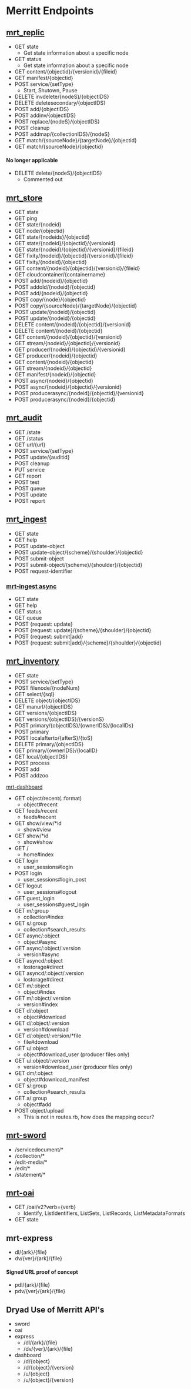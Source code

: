 # Merritt Endpoints

## [mrt_replic](https://github.com/CDLUC3/mrt-replic/blob/master/replication-src/src/main/java/org/cdlib/mrt/replic/basic/app/jersey/replic/JerseyReplication.java)

- GET state
  - Get state information about a specific node
- GET status
  - Get state information about a specific node
- GET content/{objectid}/{versionid}/{fileid}
- GET manifest/{objectid}
- POST service/{setType}
  - Start, Shutown, Pause
- DELETE invdelete/{nodeS}/{objectIDS}
- DELETE deletesecondary/{objectIDS}
- POST add/{objectIDS}
- POST addinv/{objectIDS}
- POST replace/{nodeS}/{objectIDS}
- POST cleanup
- POST addmap/{collectionIDS}/{nodeS}
- GET match/{sourceNode}/{targetNode}/{objectid}
- GET match/{sourceNode}/{objectid}

#### No longer applicable
- DELETE delete/{nodeS}/{objectIDS}
  - Commented out

## [mrt_store](https://github.com/CDLUC3/mrt-store/blob/master/store-src/src/main/java/org/cdlib/mrt/store/app/jersey/store/JerseyStorage.java)

- GET state
- GET ping
- GET state/{nodeid}
- GET node/{objectid}
- GET state/{nodeids}/{objectid}
- GET state/{nodeid}/{objectid}/{versionid}
- GET state/{nodeid}/{objectid}/{versionid}/{fileid}
- GET fixity/{nodeid}/{objectid}/{versionid}/{fileid}
- GET fixity/{nodeid}/{objectid}
- GET content/{nodeid}/{objectid}/{versionid}/{fileid}
- GET cloudcontainer/{containername}
- POST add/{nodeid}/{objectid}
- POST addold/{nodeid}/{objectid}
- POST add/{nodeid}/{objectid}
- POST copy/{node}/{objectid}
- POST copy/{sourceNode}/{targetNode}/{objectid}
- POST update/{nodeid}/{objectid}
- POST update/{nodeid}/{objectid}
- DELETE content/{nodeid}/{objectid}/{versionid}
- DELETE content/{nodeid}/{objectid}
- GET content/{nodeid}/{objectid}/{versionid}
- GET stream/{nodeid}/{objectid}/{versionid}
- GET producer/{nodeid}/{objectid}/{versionid}
- GET producer/{nodeid}/{objectid}
- GET content/{nodeid}/{objectid}
- GET stream/{nodeid}/{objectid}
- GET manifest/{nodeid}/{objectid}
- POST async/{nodeid}/{objectid}
- POST async/{nodeid}/{objectid}/{versionid}
- POST producerasync/{nodeid}/{objectid}/{versionid}
- POST producerasync/{nodeid}/{objectid}

## [mrt_audit](https://github.com/CDLUC3/mrt-audit/blob/master/audit-src/src/main/java/org/cdlib/mrt/audit/app/jersey/fixity/JerseyFixity.java)

- GET /state
- GET /status
- GET url/{url}
- POST service/{setType}
- POST update/{auditid}
- POST cleanup
- PUT service
- GET report
- POST test
- POST queue
- POST update
- POST report

## [mrt_ingest](https://github.com/CDLUC3/mrt-ingest/blob/master/ingest-src/src/main/java/org/cdlib/mrt/ingest/app/jersey/ingest/JerseyIngest.java)
- GET state
- GET help
- POST update-object
- POST update-object/{scheme}/{shoulder}/{objectid}
- POST submit-object
- POST submit-object/{scheme}/{shoulder}/{objectid}
- POST request-identifier

### [mrt-ingest async](https://github.com/CDLUC3/mrt-ingest/blob/master/ingest-src/src/main/java/org/cdlib/mrt/ingest/app/jersey/post/JerseyPost.java)

- GET state
- GET help
- GET status
- GET queue
- POST {request: update}
- POST {request: update}/{scheme}/{shoulder}/{objectid}
- POST {request: submit|add}
- POST {request: submit|add}/{scheme}/{shoulder}/{objectid}

## [mrt_inventory](https://github.com/CDLUC3/mrt-inventory/blob/master/inv-src/src/main/java/org/cdlib/mrt/inv/app/jersey/inv/JerseyInv.java)

- GET state
- POST service/{setType}
- POST filenode/{nodeNum}
- GET select/{sql}
- DELETE object/{objectIDS}
- GET manurl/{objectIDS}
- GET versions/{objectIDS}
- GET versions/{objectIDS}/{versionS}
- POST primary/{objectIDS}/{ownerIDS}/{localIDs}
- POST primary
- POST localafterto/{afterS}/{toS}
- DELETE primary/{objectIDS}
- GET primary/{ownerIDS}/{localID}
- GET local/{objectIDS}
- POST process
- POST add
- POST addzoo

[mrt-dashboard](https://github.com/CDLUC3/mrt-dashboard/blob/master/config/routes.rb)

- GET object/recent(.:format)
  - object#recent
- GET feeds/recent
  - feeds#recent
- GET show/view/\*id
  - show#view
- GET show/\*id
  - show#show
- GET /
  - home#index
- GET login
  - user_sessions#login
- POST login
  - user_sessions#login_post
- GET logout
  - user_sessions#logout
- GET guest_login
  - user_sessions#guest_login
- GET m/:group
  - collection#index
- GET s/:group
  - collection#search_results
- GET async/:object
  - object#async
- GET async/:object/:version
  - version#async
- GET asyncd/:object
  - lostorage#direct
- GET asyncd/:object/:version
  - lostorage#direct
- GET m/:object
  - object#index
- GET m/:object/:version
  - version#index
- GET d/:object
  - object#download
- GET d/:object/:version
  - version#download
- GET d/:object/:version/\*file
  - file#download
- GET u/:object
  - object#download_user (producer files only)
- GET u/:object/:version
  - version#download_user (producer files only)
- GET dm/:object
  - object#download_manifest
- GET s/:group
  - collection#search_results
- GET a/:group
  - object#add
- POST object/upload
  - This is not in routes.rb, how does the mapping occur?

## [mrt-sword](https://github.com/CDLUC3/mrt-sword/blob/master/sword-src/src/main/webapp/WEB-INF/web.xml#L115-L138)

- /servicedocument/*
- /collection/*
- /edit-media/*
- /edit/*
- /statement/*

## [mrt-oai](https://github.com/CDLUC3/mrt-oai/blob/master/oai-src/src/main/java/org/cdlib/mrt/oai/app/jersey/oai/JerseyOAIMrt.java)

- GET /oai/v2?verb={verb}
  - Identify, ListIdentifiers, ListSets, ListRecords, ListMetadataFormats
- GET state

## mrt-express

- dl/{ark}/{file}
- dv/{ver}/{ark}/{file}

#### Signed URL proof of concept
- pdl/{ark}/{file}
- pdv/{ver}/{ark}/{file}

## Dryad Use of Merritt API's
- sword
- oai
- express
  - /dl/{ark}/{file}
  - /dv/{ver}/{ark}/{file}
- dashboard
  - /d/{object}
  - /d/{object}/{version}
  - /u/{object}
  - /u/{object}/{version}
